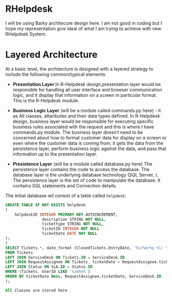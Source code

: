 # RHelpdesk

I will be using Barky architecure design here. I am not good in coding but I hope my representation  give ideal of what I am trying to achieve with new RHelpdsek System.


# Layered Architecture

At a basic level, the architecture is designed with a layered strategy to include the following common/typical elements:

* **Presentation Layer** In R-Helpdesk design,presentation layer would be responsible for handling all user interface and browser communication logic, and it display that information on a screen in particular format.  This is the R-Helpdesk module.

* **Business Logic Layer** (will be a module called commands.py here) - it as All classes, attaributes and their data types defined. In R-Helpdesk design, business layer would be responsible for executing specific business rules associated with the request and this is where I have commands.py module. The business layer doesn’t need to be concerned about how to format customer data for display on a screen or even where the customer data is coming from; it gets the data from the persistence layer, perform business logic against the data, and pass that information up to the presentation layer.  

* **Presistence Layer** (will be a module called database.py here) The persistence layer contains the code to access the database. The database layer is the underlying database technology (SQL Server, ). The persistence layer is the set of code to manipulate the database. It contains SQL statements and Connection details.



The initial database wil consist of a table called `helpdesk`:

``` sql
CREATE TABLE IF NOT EXISTS helpdesk
(
    helpdeskID INTEGER PRIMARY KEY AUTOINCREMENT,
                description STRING NOT NULL,
                tickettype STRING NOT NULL,
                ticketID INTEGER NOT NULL
                ticketDate DATE NOT NULL
);
(
SELECT Tickets.*, date_format (ClosedTickets.EntryDate, '%c/%e/%y %l: %i %p')
FROM Tickets
LEFT JOIN ServiceDesk ON Tickets.ID = ServiceDesk.ID
LEFT JOIN RequestAssignee ON Tickets. ticketDate = RequestAssignee.ticketDate
LEFT JOIN Status ON SLA.ID = Status.ID
WHERE (Tickets. UserID LIKE '%John%')
ORDER BY ticketDate Desc, RequestAssignee.ticketDate, ServiceDesk.ID
);

All Classes are stored here
```


